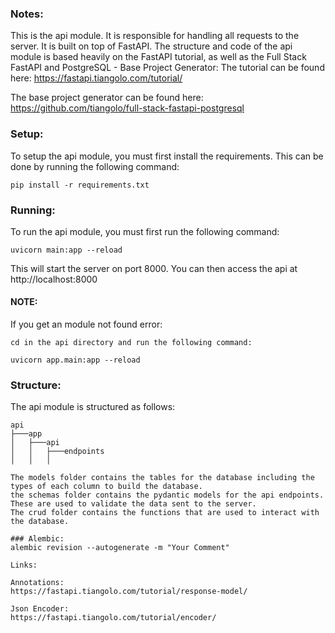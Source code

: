 ### Notes:
This is the api module. It is responsible for handling all requests to the server. It is built on top of FastAPI.
The structure and code of the api module is based heavily on the FastAPI tutorial, as well as the Full Stack FastAPI and PostgreSQL - Base Project Generator:
The tutorial can be found here:
https://fastapi.tiangolo.com/tutorial/

The base project generator can be found here:
https://github.com/tiangolo/full-stack-fastapi-postgresql

### Setup:
To setup the api module, you must first install the requirements. This can be done by running the following command:
```
pip install -r requirements.txt
```

### Running:
To run the api module, you must first run the following command:
```
uvicorn main:app --reload
```
This will start the server on port 8000. You can then access the api at http://localhost:8000

#### NOTE:
If you get an module not found error:
```
cd in the api directory and run the following command:
```
```
uvicorn app.main:app --reload
```

### Structure:
The api module is structured as follows:
```
api
├───app
│   ├───api
│   │   ├───endpoints
│   │   │   

The models folder contains the tables for the database including the types of each column to build the database.
the schemas folder contains the pydantic models for the api endpoints. These are used to validate the data sent to the server.
The crud folder contains the functions that are used to interact with the database.

### Alembic:
alembic revision --autogenerate -m "Your Comment"

Links:

Annotations:
https://fastapi.tiangolo.com/tutorial/response-model/

Json Encoder:
https://fastapi.tiangolo.com/tutorial/encoder/

